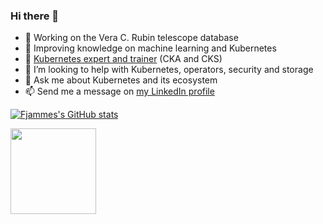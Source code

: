 ### Hi there 👋

- 🔭 Working on the Vera C. Rubin telescope database
- 🌱 Improving knowledge on machine learning and Kubernetes
- 👯 [Kubernetes expert and trainer](https://k8s-school.fr) (CKA and CKS)  
- 🤔 I’m looking to help with Kubernetes, operators, security and storage
- 💬 Ask me about Kubernetes and its ecosystem
- 📫 Send me a message on [my LinkedIn profile](https://www.linkedin.com/in/fabrice-jammes-5b29b042/)

[![Fjammes's GitHub stats](https://github-readme-stats.vercel.app/api?username=fjammes)](https://github.com/anuraghazra/github-readme-stats)

<img height="137px"
  src="https://stackoverflow-card.vercel.app/?userID=2784039&theme=dracula"
/>


<!--
**fjammes/fjammes** is a ✨ _special_ ✨ repository because its `README.md` (this file) appears on your GitHub profile.

Here are some ideas to get you started:

- 🔭 I’m currently working on ...
- 🌱 I’m currently learning ...
- 👯 I’m looking to collaborate on ...
- 🤔 I’m looking for help with ...
- 💬 Ask me about ...
- 📫 How to reach me: ...
- 😄 Pronouns: ...
- ⚡ Fun fact: ...
-->
